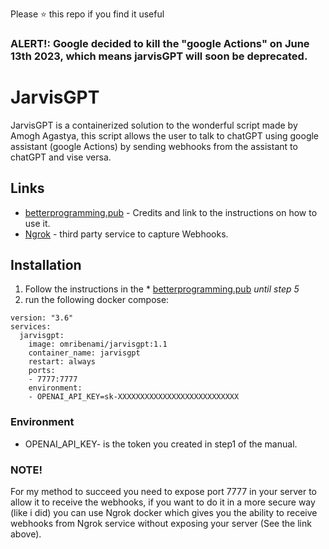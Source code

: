Please ⭐ this repo if you find it useful

### ALERT!: Google decided to kill the "google Actions" on June 13th 2023, which means jarvisGPT  will soon be deprecated.



# JarvisGPT
JarvisGPT is a containerized solution to the wonderful script made by Amogh Agastya, this script allows the user to talk to chatGPT using google assistant (google Actions) by sending webhooks from the assistant to chatGPT and vise versa.


## Links 
* [betterprogramming.pub](https://betterprogramming.pub/how-to-integrate-dialogflow-with-gpt-3-creating-a-personal-virtual-mental-health-assistant-from-fee7d363993a)  - Credits and link to the instructions on how to use it.
* [Ngrok](https://github.com/shkoliar/docker-ngrok) - third party service to capture Webhooks.

## Installation
1. Follow the instructions in the * [betterprogramming.pub](https://betterprogramming.pub/how-to-integrate-dialogflow-with-gpt-3-creating-a-personal-virtual-mental-health-assistant-from-fee7d363993a) *until step 5*
2. run the following  docker compose:
```
version: "3.6"
services:
  jarvisgpt:
    image: omribenami/jarvisgpt:1.1
    container_name: jarvisgpt
    restart: always
    ports:
    - 7777:7777
    environment:
    - OPENAI_API_KEY=sk-XXXXXXXXXXXXXXXXXXXXXXXXXXX

```

### Environment
* OPENAI_API_KEY- is the token you created in step1 of the manual.

### NOTE!
For my method to succeed you need to expose port 7777 in your server to allow it to receive  the webhooks, if you want to do it in a more secure way (like i did) you can use Ngrok docker which gives you the ability to receive webhooks from Ngrok service without exposing your server (See the link above).





